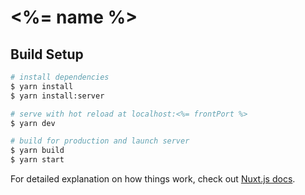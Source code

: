 # <%= name %>

## Build Setup

```bash
# install dependencies
$ yarn install
$ yarn install:server

# serve with hot reload at localhost:<%= frontPort %>
$ yarn dev

# build for production and launch server
$ yarn build
$ yarn start
```

For detailed explanation on how things work, check out [Nuxt.js docs](https://nuxtjs.org).
